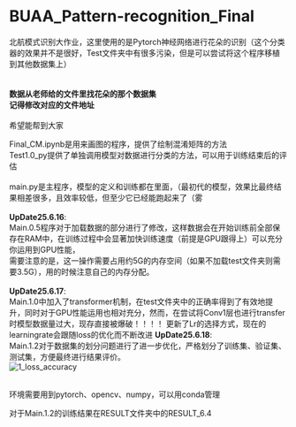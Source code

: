 # BUAA_Pattern-recognition_Final
北航模式识别大作业，这里使用的是Pytorch神经网络进行花朵的识别（这个分类器的效果并不是很好，Test文件夹中有很多污染，但是可以尝试将这个程序移植到其他数据集上）<br />
<br />
<br />
**数据从老师给的文件里找花朵的那个数据集**<br />
**记得修改对应的文件地址**<br />
<br />
希望能帮到大家<br />

Final_CM.ipynb是用来画图的程序，提供了绘制混淆矩阵的方法<br />
Test1.0_py提供了单独调用模型对数据进行分类的方法，可以用于训练结束后的评估<br />
<br />
main.py是主程序，模型的定义和训练都在里面，（最初代的模型，效果比最终结果相差很多，且效率较低，但至少它已经能跑起来了（雾<br />
<br />
__**UpDate25.6.16**__:  
Main.0.5程序对于加载数据的部分进行了修改，这样数据会在开始训练前全部保存在RAM中，在训练过程中会显著加快训练速度（前提是GPU跟得上）可以充分你运用到GPU性能，<br />
需要注意的是，这一操作需要占用约5G的内存空间（如果不加载test文件夹则需要3.5G），用的时候注意自己的内存分配。<br />
<br />
__**UpDate25.6.17**__:<br />
Main.1.0中加入了transformer机制，在test文件夹中的正确率得到了有效地提升，同时对于GPU性能运用也相对充分，然而，在尝试将Conv1层也进行transfer时模型数据量过大，现存直接被爆破！！！！<bar/>
更新了Lr的选择方式，现在的learningrate会跟随loss的优化而不断改进
__**UpDate25.6.18**__:<br />
Main.1.2对于数据集的划分问题进行了进一步优化，严格划分了训练集、验证集、测试集，方便最终进行结果评价。<br />
![1_loss_accuracy](https://github.com/user-attachments/assets/ed5cce22-ee8e-4553-a806-c06440144d45)


<br />
环境需要用到pytorch、opencv、numpy，可以用conda管理


  对于Main.1.2的训练结果在RESULT文件夹中的RESULT_6.4
